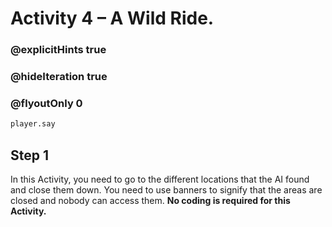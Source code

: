 # Activity 4 – A Wild Ride.

### @explicitHints true
### @hideIteration true 
### @flyoutOnly 0

```python
player.say
```

## Step 1
In this Activity, you need to go to the different locations that the AI found and close them down. 
You need to use banners to signify that the areas are closed and nobody can access them. **No coding is required for this Activity.** 
